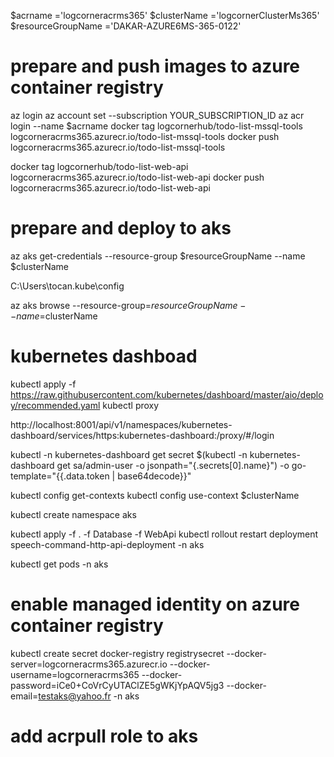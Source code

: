 
$acrname ='logcorneracrms365'
$clusterName ='logcornerClusterMs365'
$resourceGroupName  ='DAKAR-AZURE6MS-365-0122'

# prepare and push images to azure container registry
az login
az account set --subscription YOUR_SUBSCRIPTION_ID
az acr login --name $acrname
docker tag logcornerhub/todo-list-mssql-tools  logcorneracrms365.azurecr.io/todo-list-mssql-tools
docker push logcorneracrms365.azurecr.io/todo-list-mssql-tools

docker tag logcornerhub/todo-list-web-api   logcorneracrms365.azurecr.io/todo-list-web-api
docker push logcorneracrms365.azurecr.io/todo-list-web-api


# prepare and deploy to aks

az aks get-credentials --resource-group $resourceGroupName --name $clusterName

C:\Users\tocan\.kube\config

az aks browse --resource-group=$resourceGroupName --name=$clusterName

# kubernetes dashboad
kubectl apply -f https://raw.githubusercontent.com/kubernetes/dashboard/master/aio/deploy/recommended.yaml
kubectl proxy

http://localhost:8001/api/v1/namespaces/kubernetes-dashboard/services/https:kubernetes-dashboard:/proxy/#/login

kubectl -n kubernetes-dashboard get secret $(kubectl -n kubernetes-dashboard get sa/admin-user -o jsonpath="{.secrets[0].name}") -o go-template="{{.data.token | base64decode}}"



kubectl config get-contexts 
kubectl config use-context  $clusterName 

kubectl create namespace aks

kubectl apply -f . -f Database  -f WebApi
kubectl rollout restart deployment speech-command-http-api-deployment -n aks


kubectl get pods -n aks

# enable managed identity on azure container registry
kubectl create secret docker-registry registrysecret --docker-server=logcorneracrms365.azurecr.io --docker-username=logcorneracrms365 --docker-password=iCe0+CoVrCyUTAClZE5gWKjYpAQV5jg3 --docker-email=testaks@yahoo.fr -n aks
# add acrpull role to aks